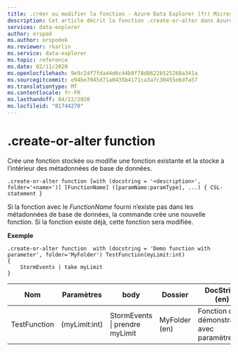 ```yaml
---
title: .créer ou modifier la fonction - Azure Data Explorer (fr) Microsoft Docs
description: Cet article décrit la fonction .create-or-alter dans Azure Data Explorer.
services: data-explorer
author: orspod
ms.author: orspodek
ms.reviewer: rkarlin
ms.service: data-explorer
ms.topic: reference
ms.date: 02/11/2020
ms.openlocfilehash: 9e9c24f7fda44d6c44b8f78d8622b525268a341a
ms.sourcegitcommit: e94be7045d71a0435b4171ca3a7c30455e6dfa57
ms.translationtype: MT
ms.contentlocale: fr-FR
ms.lasthandoff: 04/22/2020
ms.locfileid: "81744270"
---
```

# <a name="create-or-alter-function"></a>.create-or-alter function

Crée une fonction stockée ou modifie une fonction existante et la stocke à l’intérieur des métadonnées de base de données.

```kusto
.create-or-alter function [with (docstring = '<description>', folder='<name>')] [FunctionName] ([paramName:paramType], ...) { CSL-statement }
```

Si la fonction avec le *FunctionName* fourni n’existe pas dans les métadonnées de base de données, la commande crée une nouvelle fonction. Si la fonction existe déjà, cette fonction sera modifiée.

**Exemple**

```kusto
.create-or-alter function  with (docstring = 'Demo function with parameter', folder='MyFolder') TestFunction(myLimit:int)
{
    StormEvents | take myLimit 
} 
```

|Nom|Paramètres|body|Dossier|DocString (en)|
|---|---|---|---|---|
|TestFunction|(myLimit:int)|StormEvents &#124; prendre myLimit|MyFolder (en)|Fonction de démonstration avec paramètre|
